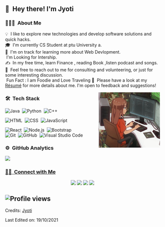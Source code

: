 
 ## 👋 &nbsp;Hey there! I'm Jyoti 

### 👨🏻‍💻 &nbsp;About Me

💡 &nbsp;I like to explore new technologies and develop software solutions and quick hacks.\
🎓 &nbsp;I'm currently CS Student at ptu University a.\
🌱 &nbsp;I'm on track for learning more about Web Devlopment.\
    &nbsp;I'm Looking for Intership.\
✍️ &nbsp;In my free time, learn Finance , reading Book ,listen podcast and songs.\
💬 &nbsp;Feel free to reach out to me for consulting and volunteering, or just for some interesting discussion.\
    &nbsp;Fun Fact : I am Foodie and Love Traveling
📄 &nbsp;Please have a look at my [Résumé](https://www.adityavsingh.com/resume.html) for more details about me. I'm open to feedback and suggestions!

<img alt="Night Coding" height="180em" column ="250em" src="https://github.com/JyotiKM29/Random-Repository/blob/main/new-game-ahagon-umiko-programming.gif" align="right"/>

### 🛠 &nbsp;Tech Stack
![Java](https://img.shields.io/badge/-Java-05122A?style=flat&logo=Java&logoColor=FFA518)&nbsp;
![Python](https://img.shields.io/badge/-Python-05122A?style=flat&logo=python)&nbsp;
![C++](https://img.shields.io/badge/-C++-05122A?style=flat&logo=C%2B%2B&logoColor=00599C)&nbsp;

![HTML](https://img.shields.io/badge/-HTML-05122A?style=flat&logo=HTML5)&nbsp;
![CSS](https://img.shields.io/badge/-CSS-05122A?style=flat&logo=CSS3&logoColor=1572B6)&nbsp;
![JavaScript](https://img.shields.io/badge/-JavaScript-05122A?style=flat&logo=javascript)&nbsp;

![React](https://img.shields.io/badge/-React-05122A?style=flat&logo=react)&nbsp;
![Node.js](https://img.shields.io/badge/-Node.js-05122A?style=flat&logo=node.js)&nbsp;
![Bootstrap](https://img.shields.io/badge/-Bootstrap-05122A?style=flat&logo=bootstrap&logoColor=563D7C)\
![Git](https://img.shields.io/badge/-Git-05122A?style=flat&logo=git)&nbsp;
![GitHub](https://img.shields.io/badge/-GitHub-05122A?style=flat&logo=github)&nbsp;
![Visual Studio Code](https://img.shields.io/badge/-Visual%20Studio%20Code-05122A?style=flat&logo=visual-studio-code&logoColor=007ACC)&nbsp;

### ⚙️ &nbsp;GitHub Analytics

<p align=none>
<a href="https://github.com/JyotiKM29">
  <img height="180em" column ="250em" src="https://github-readme-stats-eight-theta.vercel.app/api?username=JyotiKM29&show_icons=true&theme=algolia&include_all_commits=true&count_private=true"/>
  <!-- <img height="180em" src="https://github-readme-stats-eight-theta.vercel.app/api/top-langs/?username=JyotiKM29&layout=compact&langs_count=8&theme=algolia"/>
</a> -->
</p>

### 🤝🏻 &nbsp;Connect with Me

<p align="center">
<a href="https://www.jyotiKm.me"><img src="https://img.shields.io/badge/-JyotiKm-3423A6?style=flat&logo=Google-Chrome&logoColor=white"/></a>
<a href="https://linkedin.com/in/JyotiKM"><img src="https://img.shields.io/badge/LinkedIn-Jyoti-blue"/></a>
<a href="https://twitter.com/Jyoti41390683 "><img src = "https://img.shields.io/badge/Twitter-Jyoti-blue" /></a>
<a href="https://github.com/JyotiKM29"><img src = "https://img.shields.io/badge/GitHub-JyotiKM29-lightgrey" /></a>

![Profile views](https://gpvc.arturio.dev/JyotiKm29)
-----
Credits: [Jyoti](https://github.com/JyotiKM29)

Last Edited on: 19/10/2021
